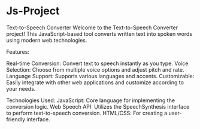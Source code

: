 # Js-Project
Text-to-Speech Converter Welcome to the Text-to-Speech Converter project! This JavaScript-based tool converts written text into spoken words using modern web technologies.

Features:

  Real-time Conversion: Convert text to speech instantly as you type.
  Voice Selection: Choose from multiple voice options and adjust pitch and rate.
  Language Support: Supports various languages and accents.
  Customizable: Easily integrate with other web applications and customize according to your needs.
  
Technologies Used:
  JavaScript: Core language for implementing the conversion logic.
  Web Speech API: Utilizes the SpeechSynthesis interface to perform text-to-speech conversion.
  HTML/CSS: For creating a user-friendly interface.
